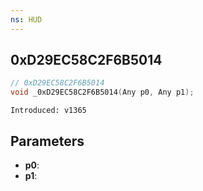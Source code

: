 ```yaml
---
ns: HUD
---
```

## 0xD29EC58C2F6B5014

```c
// 0xD29EC58C2F6B5014
void _0xD29EC58C2F6B5014(Any p0, Any p1);
```

```
Introduced: v1365
```

## Parameters
* **p0**:
* **p1**:

